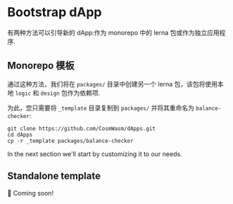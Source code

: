 # Bootstrap dApp

有两种方法可以引导新的 dApp:作为 monorepo 中的 lerna 包或作为独立应用程序.

## Monorepo 模板

通过这种方法，我们将在 `packages/` 目录中创建另一个 lerna 包，该包将使用本地 `logic` 和 `design` 包作为依赖项.

为此，您只需要将 `_template` 目录复制到 `packages/` 并将其重命名为 `balance-checker`:

```shell
git clone https://github.com/CosmWasm/dApps.git
cd dApps
cp -r _template packages/balance-checker
```

In the next section we'll start by customizing it to our needs.

## Standalone template

👷 Coming soon!
